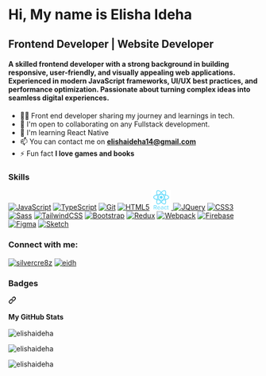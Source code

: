 <h1 >Hi, My name is Elisha Ideha</h1>
<h2> Frontend Developer | Website Developer </h2> 
<h4 >A skilled frontend developer with a strong background in building responsive, user-friendly, and visually appealing web applications. Experienced in modern JavaScript frameworks, UI/UX best practices, and performance optimization. Passionate about turning complex ideas into seamless digital experiences.</h4>

- 👨‍💻 Front end developer sharing my journey and learnings in tech.
- 🤝 I'm open to collaborating on any Fullstack development.
- 🧠 I'm learning React Native
- 📫 You can contact me on **elishaideha14@gmail.com**
- ⚡ Fun fact **I love games and books**

<h3 align="left">Skills</h3>
<p align="left" dir="auto">
<a href="https://developer.mozilla.org/en-US/docs/Web/JavaScript" rel="nofollow"><img src="https://raw.githubusercontent.com/danielcranney/readme-generator/main/public/icons/skills/javascript-colored.svg" width="36" height="36" alt="JavaScript" style="max-width: 100%; height: auto; max-height: 36px;"></a>
<a href="https://www.typescriptlang.org/" rel="nofollow"><img src="https://raw.githubusercontent.com/danielcranney/readme-generator/main/public/icons/skills/typescript-colored.svg" width="36" height="36" alt="TypeScript" style="max-width: 100%; height: auto; max-height: 36px;"></a>
<a href="https://git-scm.com/" rel="nofollow"><img src="https://raw.githubusercontent.com/danielcranney/readme-generator/main/public/icons/skills/git-colored.svg" width="36" height="36" alt="Git" style="max-width: 100%; height: auto; max-height: 36px;"></a>
<a href="https://developer.mozilla.org/en-US/docs/Glossary/HTML5" rel="nofollow"><img src="https://raw.githubusercontent.com/danielcranney/readme-generator/main/public/icons/skills/html5-colored.svg" width="36" height="36" alt="HTML5" style="max-width: 100%; height: auto; max-height: 36px;"></a>
</a> <a href="https://reactjs.org/" target="_blank" rel="noreferrer"> <img src="https://raw.githubusercontent.com/devicons/devicon/master/icons/react/react-original-wordmark.svg" alt="react" width="40" height="40"/> </a>
<a href="https://jquery.com/" rel="nofollow"><img src="https://raw.githubusercontent.com/danielcranney/readme-generator/main/public/icons/skills/jquery-colored.svg" width="36" height="36" alt="JQuery" style="max-width: 100%; height: auto; max-height: 36px;"></a>
<a href="https://www.w3.org/TR/CSS/#css" rel="nofollow"><img src="https://raw.githubusercontent.com/danielcranney/readme-generator/main/public/icons/skills/css3-colored.svg" width="36" height="36" alt="CSS3" style="max-width: 100%; height: auto; max-height: 36px;"></a>
<a href="https://sass-lang.com/" rel="nofollow"><img src="https://raw.githubusercontent.com/danielcranney/readme-generator/main/public/icons/skills/sass-colored.svg" width="36" height="36" alt="Sass" style="max-width: 100%; height: auto; max-height: 36px;"></a>
<a href="https://tailwindcss.com/" rel="nofollow"><img src="https://raw.githubusercontent.com/danielcranney/readme-generator/main/public/icons/skills/tailwindcss-colored.svg" width="36" height="36" alt="TailwindCSS" style="max-width: 100%; height: auto; max-height: 36px;"></a>
<a href="https://getbootstrap.com/" rel="nofollow"><img src="https://raw.githubusercontent.com/danielcranney/readme-generator/main/public/icons/skills/bootstrap-colored.svg" width="36" height="36" alt="Bootstrap" style="max-width: 100%; height: auto; max-height: 36px;"></a>
<a href="https://redux.js.org/" rel="nofollow"><img src="https://raw.githubusercontent.com/danielcranney/readme-generator/main/public/icons/skills/redux-colored.svg" width="36" height="36" alt="Redux" style="max-width: 100%; height: auto; max-height: 36px;"></a>
<a href="https://webpack.js.org/" rel="nofollow"><img src="https://raw.githubusercontent.com/danielcranney/readme-generator/main/public/icons/skills/webpack-colored.svg" width="36" height="36" alt="Webpack" style="max-width: 100%; height: auto; max-height: 36px;"></a>
<a href="https://firebase.google.com/" rel="nofollow"><img src="https://raw.githubusercontent.com/danielcranney/readme-generator/main/public/icons/skills/firebase-colored.svg" width="36" height="36" alt="Firebase" style="max-width: 100%; height: auto; max-height: 36px;"></a>
<a href="https://www.figma.com/" rel="nofollow"><img src="https://raw.githubusercontent.com/danielcranney/readme-generator/main/public/icons/skills/figma-colored.svg" width="36" height="36" alt="Figma" style="max-width: 100%; height: auto; max-height: 36px;"></a>
<a href="https://www.sketch.com/" rel="nofollow"><img src="https://raw.githubusercontent.com/danielcranney/readme-generator/main/public/icons/skills/sketch-colored.svg" width="36" height="36" alt="Sketch" style="max-width: 100%; height: auto; max-height: 36px;"></a>
</p>

<h3 align="left">Connect with me:</h3>
<p align="left">
<a href="https://twitter.com/silvercre8z" target="blank"><img align="center" src="https://raw.githubusercontent.com/rahuldkjain/github-profile-readme-generator/master/src/images/icons/Social/twitter.svg" alt="silvercre8z" height="30" width="40" /></a>
<a href="https://linkedin.com/in/eidh" target="blank"><img align="center" src="https://raw.githubusercontent.com/rahuldkjain/github-profile-readme-generator/master/src/images/icons/Social/linked-in-alt.svg" alt="eidh" height="30" width="40" /></a>
</p>

<div class="markdown-heading" dir="auto"><h3 class="heading-element" dir="auto">Badges</h3><a id="user-content-badges" class="anchor" aria-label="Permalink: Badges" href="#badges"><svg class="octicon octicon-link" viewBox="0 0 16 16" version="1.1" width="16" height="16" aria-hidden="true"><path d="m7.775 3.275 1.25-1.25a3.5 3.5 0 1 1 4.95 4.95l-2.5 2.5a3.5 3.5 0 0 1-4.95 0 .751.751 0 0 1 .018-1.042.751.751 0 0 1 1.042-.018 1.998 1.998 0 0 0 2.83 0l2.5-2.5a2.002 2.002 0 0 0-2.83-2.83l-1.25 1.25a.751.751 0 0 1-1.042-.018.751.751 0 0 1-.018-1.042Zm-4.69 9.64a1.998 1.998 0 0 0 2.83 0l1.25-1.25a.751.751 0 0 1 1.042.018.751.751 0 0 1 .018 1.042l-1.25 1.25a3.5 3.5 0 1 1-4.95-4.95l2.5-2.5a3.5 3.5 0 0 1 4.95 0 .751.751 0 0 1-.018 1.042.751.751 0 0 1-1.042.018 1.998 1.998 0 0 0-2.83 0l-2.5 2.5a1.998 1.998 0 0 0 0 2.83Z"></path></svg></a></div>
<p dir="auto"><b>My GitHub Stats</b></p>

<p>
  <img align="center" 
       src="https://github-readme-stats.vercel.app/api?username=elishaideha&show_icons=true&locale=en&theme=dark&bg_color=000000" 
       alt="elishaideha" />
</p>

<p>
  <img 
       src="https://github-readme-streak-stats.herokuapp.com/?user=elishaideha&theme=dark&background=000000" 
       alt="elishaideha" />
</p>

<p>
  <img 
       src="https://github-readme-stats.vercel.app/api/top-langs?username=elishaideha&show_icons=true&locale=en&layout=compact&theme=dark&bg_color=000000" 
       alt="elishaideha" />
</p>



